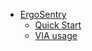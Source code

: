<!-- docs/_sidebar.md -->

* [ErgoSentry](/)
  * [Quick Start](quick-start-guide.md)
  * [VIA usage](VIA-usage.md)
